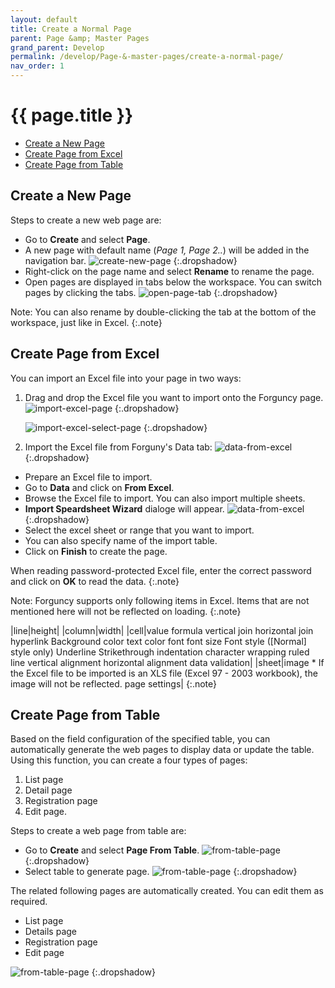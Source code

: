 ```yaml
---
layout: default
title: Create a Normal Page
parent: Page &amp; Master Pages
grand_parent: Develop
permalink: /develop/Page-&-master-pages/create-a-normal-page/
nav_order: 1
---
```


# {{ page.title }}

- [Create a New Page](#create-a-new-page)
- [Create Page from Excel](#create-page-from-excel)
- [Create Page from Table](#create-page-from-table)

## Create a New Page

Steps to create a new web page are:
- Go to **Create** and select **Page**.
- A new page with default name (*Page 1, Page 2..*) will be added in the navigation bar. 
![create-new-page](/assets/images/product-images/create-normal-page.png)
{:.dropshadow}
- Right-click on the page name and select **Rename** to rename the page.
- Open pages are displayed in tabs below the workspace. You can switch pages by clicking the tabs.
![open-page-tab](/assets/images/product-images/open-page-tab.png)
{:.dropshadow}

Note: You can also rename by double-clicking the tab at the bottom of the workspace, just like in Excel.
{:.note}

## Create Page from Excel

You can import an Excel file into your page in two ways:

1. Drag and drop the Excel file you want to import onto the Forguncy page.
    ![import-excel-page](/assets/images/product-images/import-excel-page.png)
    {:.dropshadow}

    ![import-excel-select-page](/assets/images/product-images/import-excel-select-page.png)
    {:.dropshadow}
2. Import the Excel file from Forguny's Data tab:
    ![data-from-excel](/assets/images/product-images/data-from-excel.png)
    {:.dropshadow}
- Prepare an Excel file to import.
- Go to **Data** and click on **From Excel**.
- Browse the Excel file to import. You can also import multiple sheets.
- **Import Speardsheet Wizard** dialoge will appear.
    ![data-from-excel](/assets/images/product-images/import-spreadsheet-wizard.png)
    {:.dropshadow}
- Select the excel sheet or range that you want to import.
- You can also specify name of the import table.
- Click on **Finish** to create the page.

When reading password-protected Excel file, enter the correct password and click on **OK** to read the data.
{:.note}

Note: Forguncy supports only following items in Excel. Items that are not mentioned here will not be reflected on loading.
{:.note}

|line|height|
|column|width|
|cell|value formula vertical join horizontal join hyperlink Background color text color font font size Font style ([Normal] style only) Underline Strikethrough indentation character wrapping ruled line vertical alignment horizontal alignment data validation|
|sheet|image * If the Excel file to be imported is an XLS file (Excel 97 - 2003 workbook), the image will not be reflected. page settings|
{:.note}

## Create Page from Table

Based on the field configuration of the specified table, you can automatically generate the web pages to display data or update the table.
Using this function, you can create a four types of pages: 
1. List page
2. Detail page
3. Registration page
4. Edit page.

<!-- For tables with detail tables in master-detail relationships, detail list views are auto-generated on detail pages, registration pages, and edit pages. You can edit and drag items on the edit page and the details list view on the registration page. 

Note: If the table from which the page is generated has the following fields, by assigning the field types to different types , images and attachments can be displayed, or user account information can be separated into individual fields. You can 
{:.note}
- There is a string type field that holds the full path of the attached file and image file in the external database table
- An external database table has a String type field that holds user account information
{:.note} -->

Steps to create a web page from table are:

- Go to **Create** and select **Page From Table**.
    ![from-table-page](/assets/images/product-images/from-table-page.png)
    {:.dropshadow}
- Select table to generate page.
    ![from-table-page](/assets/images/product-images/from-table-created-page.png)
    {:.dropshadow}

<!-- Note: To generate the "Register" and "Edit" pages as one common page, check "Generate registration and update as one page".
{:.note} -->

The related following pages are automatically created. You can edit them as required.
- List page
- Details page
- Registration page
- Edit page

![from-table-page](/assets/images/product-images/from-table-created-page-2.png)
{:.dropshadow}
